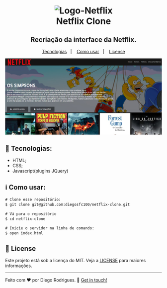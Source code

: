 <!--Logo -->
<h1 align="center">
    <img src="https://i.ibb.co/r5krrdz/logo.png" alt="Logo-Netflix" width="30%"/><br>
    Netflix Clone
</h1>

<!-- Descrição-->
<h2 align="center">
Recriação da interface da Netflix.
</h2>

<!--Navegação-->
<p align="center">
  <a href="#rocket-tecnologias">Tecnologias</a>&nbsp;&nbsp;&nbsp;|&nbsp;&nbsp;&nbsp;
  <a href="#information_source-como-usar">Como usar</a>&nbsp;&nbsp;&nbsp;|&nbsp;&nbsp;&nbsp;
  <a href="#memo-license">License</a>
</p>

<!-- Print-->
<p align="center">
  <img alt="print" src="/assets/img/print.jpg">
</p>

<!--Live   ### [Live Demo](https://diegosfc100.github.io/)  -->


<!--Tecnologias-->
## :rocket: Tecnologias:

- HTML;
- CSS;
- Javascript(plugins JQuery)

<!--Como usar -->
## :information_source: Como usar:

```shell
# Clone esse repositório:
$ git clone git@github.com:diegosfc100/netflix-clone.git
```
```shell
# Vá para o repositório
$ cd netflix-clone
```
```shell
# Inicie o servidor na linha de comando:
$ open index.html
```

## :memo: License

Este projeto está sob a licença do MIT. Veja a [LICENSE](https://github.com/diegosfc100/Twitter-login-clone/blob/master/LICENSE) para maiores informações.

-----------------

Feito com ♥ por Diego Rodrigues. :wave: [Get in touch!](https://www.linkedin.com/in/dgorodrigues7/)

